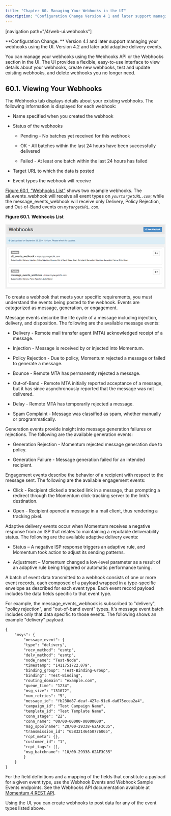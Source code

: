 ```yaml
---
title: "Chapter 60. Managing Your Webhooks in the UI"
description: "Configuration Change Version 4 1 and later support managing your webhooks using the UI Version 4 2 and later add adaptive delivery events You can manage your webhooks using the Webhooks API or the Webhooks section in the UI The UI provides a flexible easy to use interface to view..."
---
```


[navigation path="/4/web-ui.webhooks"]

<a name="idp5265760"></a> 

**Configuration Change. ** Version 4.1 and later support managing your webhooks using the UI. Version 4.2 and later add adaptive delivery events.

You can manage your webhooks using the Webhooks API or the Webhooks section in the UI. The UI provides a flexible, easy-to-use interface to view details about your webhooks, create new webhooks, test and update existing webhooks, and delete webhooks you no longer need.

## <a name="web-ui.webhooks.viewing"></a> 60.1. Viewing Your Webhooks

The Webhooks tab displays details about your existing webhooks. The following information is displayed for each webhook:

*   Name specified when you created the webhook

*   Status of the webhooks

    *   Pending - No batches yet received for this webhook

    *   OK - All batches within the last 24 hours have been successfully delivered

    *   Failed - At least one batch within the last 24 hours has failed

*   Target URL to which the data is posted

*   Event types the webhook will receive

[Figure 60.1, “Webhooks List”](web-ui.webhooks#figure_webhooks_list "Figure 60.1. Webhooks List") shows two example webhooks. The all_events_webhook will receive all event types on *`yourtargetURL.com`*; while the message_events_webhook will receive only Delivery, Policy Rejection, and Out-of-Band events on *`mytargetURL.com`*.

<a name="figure_webhooks_list"></a> 

**Figure 60.1. Webhooks List**

![Webhooks List](images/webhooks_list.png)

To create a webhook that meets your specific requirements, you must understand the events being posted to the webhook. Events are categorized as message, generation, or engagement.

Message events describe the life cycle of a message including injection, delivery, and disposition. The following are the available message events:

*   Delivery - Remote mail transfer agent (MTA) acknowledged receipt of a message.

*   Injection - Message is received by or injected into Momentum.

*   Policy Rejection - Due to policy, Momentum rejected a message or failed to generate a message.

*   Bounce - Remote MTA has permanently rejected a message.

*   Out-of-Band - Remote MTA initially reported acceptance of a message, but it has since asynchronously reported that the message was not delivered.

*   Delay - Remote MTA has temporarily rejected a message.

*   Spam Complaint - Message was classified as spam, whether manually or programmatically.

Generation events provide insight into message generation failures or rejections. The following are the available generation events:

*   Generation Rejection - Momentum rejected message generation due to policy.

*   Generation Failure - Message generation failed for an intended recipient.

Engagement events describe the behavior of a recipient with respect to the message sent. The following are the available engagement events:

*   Click - Recipient clicked a tracked link in a message, thus prompting a redirect through the Momentum click-tracking server to the link’s destination.

*   Open - Recipient opened a message in a mail client, thus rendering a tracking pixel.

Adaptive delivery events occur when Momentum receives a negative response from an ISP that relates to maintaining a reputable deliverability status. The following are the available adaptive delivery events:

*   Status – A negative ISP response triggers an adaptive rule, and Momentum took action to adjust its sending patterns.

*   Adjustment – Momentum changed a low-level parameter as a result of an adaptive rule being triggered or automatic performance tuning.

A batch of event data transmitted to a webhook consists of one or more event records, each composed of a payload wrapped in a type-specific envelope as described for each event type. Each event record payload includes the data fields specific to that event type.

For example, the message_events_webhook is subscribed to "delivery", "policy rejection", and "out-of-band event" types. It's message event batch includes only that data specific to those events. The following shows an example "delivery" payload.

```
{
	"msys": {
		"message_event": {
		"type": "delivery",
		"recv_method": "esmtp",
		"delv_method": "esmtp",
		"node_name": "Test-Node",
		"timestamp": "1411751722.079",
		"binding_group": "Test-Binding-Group",
		"binding": "Test-Binding",
		"routing_domain": "example.com",
		"queue_time": "1234",
		"msg_size": "131072",
		"num_retries": "5",
		"message_id": "fb238d87-deaf-427e-91e6-da675ecea2a4",
		"campaign_id": "Test Campaign Name",
		"template_id": "Test Template Name",
		"conn_stage": "22",
		"conn_name": "00/00-00000-00000000",
		"msg_spoolname": "20/00-29338-62AF3C35",
		"transmission_id": "65832146450776065",
		"rcpt_meta": {},
		"customer_id": "1",
		"rcpt_tags": [],
		"msg_batchname": "10/00-29338-62AF3C35"
		}
	}
}
```

For the field definitions and a mapping of the fields that constitute a payload for a given event type, use the Webhook Events and Webhook Sample Events endpoints. See the Webhooks API documentation available at [Momentum 4 REST API](/web-rest/v1_index.html/v-1-index-html).

Using the UI, you can create webhooks to post data for any of the event types listed above.